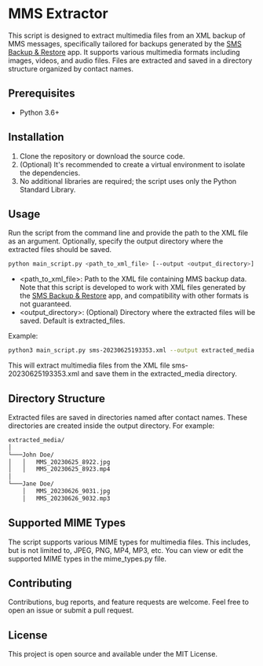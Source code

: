 # MMS Extractor

This script is designed to extract multimedia files from an XML backup of MMS messages, specifically tailored for backups generated by the [SMS Backup & Restore](https://www.synctech.com.au/sms-backup-restore/) app. It supports various multimedia formats including images, videos, and audio files. Files are extracted and saved in a directory structure organized by contact names.

## Prerequisites

- Python 3.6+

## Installation

1. Clone the repository or download the source code.
2. (Optional) It's recommended to create a virtual environment to isolate the dependencies.
3. No additional libraries are required; the script uses only the Python Standard Library.

## Usage

Run the script from the command line and provide the path to the XML file as an argument. Optionally, specify the output directory where the extracted files should be saved.

```sh
python main_script.py <path_to_xml_file> [--output <output_directory>]
```

- <path_to_xml_file>: Path to the XML file containing MMS backup data. Note that this script is developed to work with XML files generated by the [SMS Backup & Restore](https://www.synctech.com.au/sms-backup-restore/) app, and compatibility with other formats is not guaranteed.
- <output_directory>: (Optional) Directory where the extracted files will be saved. Default is extracted_files.


Example:

```sh
python3 main_script.py sms-20230625193353.xml --output extracted_media
```

This will extract multimedia files from the XML file sms-20230625193353.xml and save them in the extracted_media directory.

## Directory Structure

Extracted files are saved in directories named after contact names. These directories are created inside the output directory. For example:

```sh
extracted_media/
│
└───John Doe/
│   │   MMS_20230625_8922.jpg
│   │   MMS_20230625_8923.mp4
│   
└───Jane Doe/
    │   MMS_20230626_9031.jpg
    │   MMS_20230626_9032.mp3
```

## Supported MIME Types

The script supports various MIME types for multimedia files. This includes, but is not limited to, JPEG, PNG, MP4, MP3, etc. You can view or edit the supported MIME types in the mime_types.py file.

## Contributing

Contributions, bug reports, and feature requests are welcome. Feel free to open an issue or submit a pull request.

## License

This project is open source and available under the MIT License.